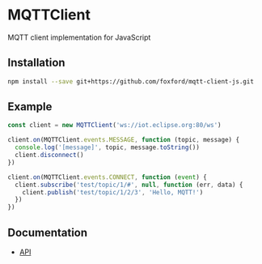 # MQTTClient
MQTT client implementation for JavaScript

## Installation

```sh
npm install --save git+https://github.com/foxford/mqtt-client-js.git
```

## Example

```js
const client = new MQTTClient('ws://iot.eclipse.org:80/ws')

client.on(MQTTClient.events.MESSAGE, function (topic, message) {
  console.log('[message]', topic, message.toString())
  client.disconnect()
})

client.on(MQTTClient.events.CONNECT, function (event) {
  client.subscribe('test/topic/1/#', null, function (err, data) {
    client.publish('test/topic/1/2/3', 'Hello, MQTT!')
  })
})
```

## Documentation

* [API](docs/API.md)
